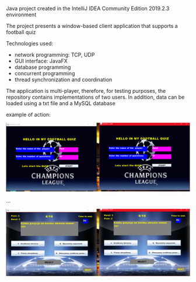 Java project created in the IntelliJ IDEA Community Edition 2019.2.3 environment

The project presents a window-based client application that supports a football quiz

Technologies used:
- network programming: TCP, UDP
- GUI interface: JavaFX
- database programming
- concurrent programming
- thread synchronization and coordination

The application is multi-player, therefore, for testing purposes, the repository
contains implementations of two users. In addition, data can be loaded using
a txt file and a MySQL database

example of action:


![Image description](https://github.com/Raval97/Football-Quiz/blob/master/images/1.PNG?raw=true)


...


![Image description](https://github.com/Raval97/Football-Quiz/blob/master/images/2.PNG?raw=true)
